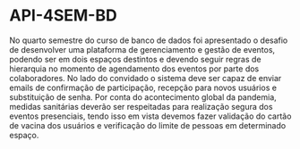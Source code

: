 # API-4SEM-BD
No quarto semestre do curso de banco de dados foi apresentado o desafio de desenvolver uma plataforma de gerenciamento e gestão de eventos, podendo ser em dois espaços destintos e devendo seguir regras de hierarquia no momento de agendamento dos eventos por parte dos colaboradores.  No lado do convidado o sistema deve ser capaz de enviar emails de confirmação de participação, recepção para novos usuários e substituição de senha. Por conta do acontecimento global da pandemia, medidas sanitárias deverão ser respeitadas para realização segura dos eventos presenciais, tendo isso em vista devemos fazer validação do cartão de vacina dos usuários e verificação do limite de pessoas em determinado espaço.
